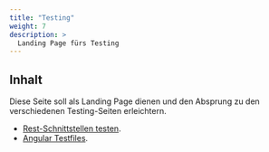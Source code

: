 ```yaml
---
title: "Testing"
weight: 7
description: >
  Landing Page fürs Testing
---
```


## Inhalt

Diese Seite soll als Landing Page dienen und den Absprung zu den verschiedenen Testing-Seiten erleichtern.

- [Rest-Schnittstellen testen](../../../../docs/java/java-rest-testing/).
- [Angular Testfiles](../../../../docs/web/angular/02_7_angular_unit_test/).

